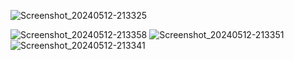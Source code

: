 ![Screenshot_20240512-213325](https://github.com/Venath/Taskify/assets/138109653/33d8cde9-a9e3-48f8-b3cb-f02f82804ba8)

![Screenshot_20240512-213358](https://github.com/Venath/Taskify/assets/138109653/625ed1a8-b9e4-4183-8c8f-98adfe036f34)
![Screenshot_20240512-213351](https://github.com/Venath/Taskify/assets/138109653/e8ff659c-d004-41c2-ad8c-d541b5e948b4)
![Screenshot_20240512-213341](https://github.com/Venath/Taskify/assets/138109653/b8a286c1-4f5b-450a-99c3-bc23ca992144)
